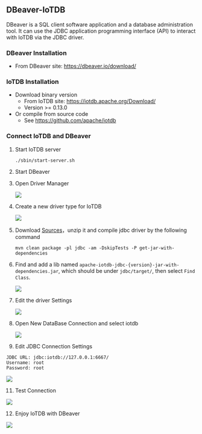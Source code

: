 <!--

    Licensed to the Apache Software Foundation (ASF) under one
    or more contributor license agreements.  See the NOTICE file
    distributed with this work for additional information
    regarding copyright ownership.  The ASF licenses this file
    to you under the Apache License, Version 2.0 (the
    "License"); you may not use this file except in compliance
    with the License.  You may obtain a copy of the License at
    
        http://www.apache.org/licenses/LICENSE-2.0
    
    Unless required by applicable law or agreed to in writing,
    software distributed under the License is distributed on an
    "AS IS" BASIS, WITHOUT WARRANTIES OR CONDITIONS OF ANY
    KIND, either express or implied.  See the License for the
    specific language governing permissions and limitations
    under the License.

-->

## DBeaver-IoTDB

DBeaver is a SQL client software application and a database administration tool. It can use the JDBC application programming interface (API) to interact with IoTDB via the JDBC driver. 

### DBeaver Installation

* From DBeaver site: https://dbeaver.io/download/

### IoTDB Installation

* Download binary version
  * From IoTDB site: https://iotdb.apache.org/Download/
  * Version >= 0.13.0
* Or compile from source code
  * See https://github.com/apache/iotdb

### Connect IoTDB and DBeaver

1. Start IoTDB server

   ```shell
   ./sbin/start-server.sh
   ``` 
2. Start DBeaver
3. Open Driver Manager

   ![](https://alioss.timecho.com/docs/img/UserGuide/Ecosystem-Integration/DBeaver/01.png?raw=true)

4. Create a new driver type for IoTDB

   ![](https://alioss.timecho.com/docs/img/UserGuide/Ecosystem-Integration/DBeaver/02.png)

5. Download [Sources](https://iotdb.apache.org/Download/)，unzip it and compile jdbc driver by the following command

   ```shell
   mvn clean package -pl jdbc -am -DskipTests -P get-jar-with-dependencies
   ```
6. Find and add a lib named `apache-iotdb-jdbc-{version}-jar-with-dependencies.jar`, which should be under `jdbc/target/`, then select `Find Class`.

   ![](https://alioss.timecho.com/docs/img/UserGuide/Ecosystem-Integration/DBeaver/03.png)

8. Edit the driver Settings

   ![](https://alioss.timecho.com/docs/img/UserGuide/Ecosystem-Integration/DBeaver/05.png)

9. Open New DataBase Connection and select iotdb

   ![](https://alioss.timecho.com/docs/img/UserGuide/Ecosystem-Integration/DBeaver/06.png) 

10. Edit JDBC Connection Settings

   ```
   JDBC URL: jdbc:iotdb://127.0.0.1:6667/
   Username: root
   Password: root
   ```
   ![](https://alioss.timecho.com/docs/img/UserGuide/Ecosystem-Integration/DBeaver/07.png)

11. Test Connection

   ![](https://alioss.timecho.com/docs/img/UserGuide/Ecosystem-Integration/DBeaver/08.png)

12. Enjoy IoTDB with DBeaver

   ![](https://alioss.timecho.com/docs/img/UserGuide/Ecosystem-Integration/DBeaver/09.png)
